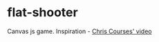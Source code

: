 # flat-shooter
Canvas js game.
Inspiration - [Chris Courses' video](https://www.youtube.com/watch?v=eI9idPTT0c4&list=PLpPnRKq7eNW16Wq1GQjQjpTo_E0taH0La&index=2)
